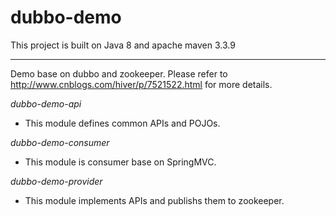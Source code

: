 # dubbo-demo

This project is built on Java 8 and apache maven 3.3.9

----------------------------------------------------
Demo base on dubbo and zookeeper. Please refer to http://www.cnblogs.com/hiver/p/7521522.html for more details.  

*dubbo-demo-api*
+ This module defines common APIs and POJOs.  

*dubbo-demo-consumer*
+ This module is consumer base on SpringMVC.  

*dubbo-demo-provider*
+ This module implements APIs and publishs them to zookeeper. 